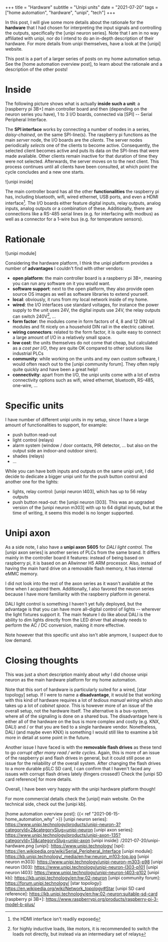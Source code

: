 +++
title = "Hardware"
subtitle = "Unipi units"
date = "2021-07-20"
tags = ["home automation", "hardware", "unipi", "tech"]
+++

In this post, I will give some more details about the rationale for the **hardware** that I had chosen for interpreting the input signals and controlling the outputs, specifically the [unipi neuron series].
Note that I am in no way affiliated with unipi, nor do I intend to do an in-depth description of their hardware.
For more details from unipi themselves, have a look at the [unipi] website.

This post is a part of a larger series of posts on my home automation setup.
See the [home automation overview post], to learn about the rationale and a description of the other posts!

# Inside

The following picture shows what is actually **inside such a unit**: a [raspberry pi 3B+] main controller board and then (depending on the neuron series you have), 1 to 3 I/O boards, connected via [SPI] -- Serial Peripheral Interface.

The **SPI interface** works by connecting a number of nodes in a series, _daisy-chained_, on the same SPI-line(s).
The raspberry pi functions as the main _server_ node, the I/O boards are the _clients_.
The server nodes periodically _selects_ one of the clients to become active.
Consequently, the selected client becomes active and puts its data on the SPI-lines that were made available.
Other clients remain inactive for that duration of time they were not selected.
Afterwards, the server moves on to the next client.
This process continues until all clients have been consulted, at which point the cycle concludes and a new one starts.

![unipi inside]

The main controller board has all the other **functionalities** the raspberry pi has, including bluetooth, wifi, wired ethernet, USB ports, and even a HDMI interface[^1].
The I/O boards either feature digital inputs, relay outputs, analog inputs, analog outputs or a combination of these.
Additionally, there are connections like a RS-485 serial lines (e.g. for interfacing with modbus) as well as a connector for a 1-wire bus (e.g. for temperature sensors).

# Rationale

![unipi module]

Considering the hardware platform, I think the unipi platform provides a number of **advantages** I couldn't find with other vendors:

- **open platform**: the main controller board is a raspberry pi 3B+, meaning you can run any software on it you would want.
- **software support**: next to the open platform, they also provide open source OS images as well as software libraries to extend yourself.
- **local**: obviously, it runs from my local network inside of my home.
- **wired**: the I/O interfaces use standard voltages, for instance the power supply to the unit uses 24V, the digital inputs use 24V, the relay outputs can switch 240V[^2], ...
- **form factor**: the modules come in form factors of 4, 8 and 12 DIN rail modules and fit nicely on a household DIN rail in the electric cabinet.
- **wiring connectors**: related to the form factor, it is quite easy to connect a large amount of I/O in a relatively small space.
- **low cost**: the units themselves do not come that cheap, but calculated as a _cost per I/O_, they are quite OK compared to other solutions like industrial PLCs
- **community**: while working on the units and my own custom software, I would often reach out to the [unipi community forum]. They often reply quite quickly and have been a great help!
- **connectivity**: apart from the I/O, the unipi units come with a lot of extra connectivity options such as wifi, wired ethernet, bluetooth, RS-485, one-wire, ...

# Specific units

I have number of different unipi units in my setup, since I have a large amount of functionalities to support, for example:

- push button read-out
- light control (relays)
- alarm system (window / door contacts, PIR detector, ... but also on the output side an indoor-and outdoor siren).
- shades (relays)
- ...

While you can have both inputs and outputs on the same unipi unit, I did decide to dedicate a bigger unipi unit for the push button control and another one for the lights:

- lights, relay control: [unipi neuron l403], which has up to 56 relay outputs
- push button read-out: the [unipi neuron l303]. This was an upgraded version of the [unipi neuron m303] with up to 64 digital inputs, but at the time of writing, it seems this model is no longer supported.

# Unipi axon

As a side note, I also have a **unipi axon S605** for _DALI light control_.
The [unipi axon series] is another series of PLCs from the same brand.
It differs mainly in the controller board it features: instead of being based on raspberry pi, it is based on an Allwinner H5 ARM processor.
Also, instead of having the main hard drive on a removable flash memory, it has internal eMMC memory.

I did not look into the rest of the axon series as it wasn't available at the time when I acquired them.
Additionally, I also favored the neuron series because I have more familiarity with the raspberry platform in general.

DALI light control is something I haven't yet fully deployed, but the advantage is that you can have more all-digital control of lights -- wherever the light fixtures support it.
The main feature I do like about DALI is the ability to dim lights directly from the LED driver that already needs to perform the AC / DC conversion, making it more effective.

Note however that this specific unit also isn't able anymore, I suspect due to low demand.

# Closing thoughts

This was just a short description mainly about _why_ I did choose unipi neuron as the main hardware platform for my home automation.

Note that this sort of hardware is particularly suited for a wired, [star topology] setup.
If I were to name a **disadvantage**, it would be that working with this kind of hardware requires a lot of _tedious manual wiring_ which also takes up a lot of _cabinet space_.
This is however more of an issue of the overall setup, not the hardware itself.
The alternative is a bus-system, where all of the signaling is done on a shared bus.
The disadvantage here is either all of the hardware on the bus is more complex and costly (e.g. KNX, DALI) and / or that you are tied to a single hardware vendor.
Nonetheless, DALI (and maybe even KNX) is something I would still like to examine a bit more in detail at some point in the future.

Another issue I have faced is with the **removable flash drives** as these tend to go _corrupt after many read / write cycles_.
Again, this is more of an issue of the raspberry pi and flash drives in general, but it could still pose an issue for the reliability of the overall system.
After changing the flash drives to a more durable pSLC SD card, I can confirm that I haven't faced any issues with corrupt flash drives lately (fingers crossed!)
Check the [unipi SD card reference] for more details.

Overall, I have been very happy with the unipi hardware platform though!

For more commercial details check the [unipi] main website.
On the technical side, check out the [unipi kb].

[^1]: the HDMI interface isn't readily exposed
[^2]: for highly inductive loads, like motors, it is recommended to switch the loads not directly, but instead via an intermediary set of relays

[home automation overview post]: {{< ref "2021-06-15-home_automation_why" >}}
[unipi neuron series]: https://www.unipi.technology/products/unipi-neuron-3?categoryId=2&categorySlug=unipi-neuron
[unipi axon series]: https://www.unipi.technology/products/unipi-axon-135?categoryId=13&categorySlug=unipi-axon
[unipi inside]: /2021-07-20/unipi-hardware.png
[unipi]: https://www.unipi.technology/
[spi]: https://en.wikipedia.org/wiki/Serial_Peripheral_Interface
[unipi module]: https://kb.unipi.technology/_media/en:hw:neuron_m103-top.jpg
[unipi neuron m303]: https://www.unipi.technology/unipi-neuron-m303-p98
[unipi neuron l303]: https://www.unipi.technology/unipi-neuron-l303-p101
[unipi neuron l403]: https://www.unipi.technology/unipi-neuron-l403-p102
[unipi kb]: https://kb.unipi.technology/en:hw:02-neuron
[unipi community forum]: https://forum.unipi.technology/
[star topology]: https://en.wikipedia.org/wiki/Network_topology#Star
[unipi SD card reference]: https://kb.unipi.technology/en:hw:02-neuron:suitable-sd-card
[raspberry pi 3B+]: https://www.raspberrypi.org/products/raspberry-pi-3-model-b-plus/
